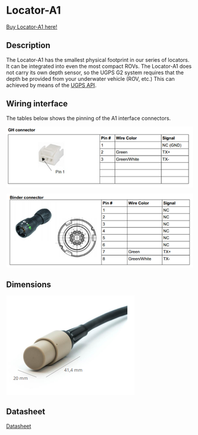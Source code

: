 # Locator-A1

[Buy Locator-A1 here!](https://waterlinked.com/product/locator-a1/)

## Description

The Locator-A1 has the smallest physical footprint in our series of locators. It can be integrated into even the most compact ROVs. The Locator-A1 does not carry its own depth sensor, so the UGPS G2 system requires that the depth be provided from your underwater vehicle (ROV, etc.) This can achieved by means of the [UGPS API](../integration/api.md).

## Wiring interface

The tables below shows the pinning of the A1 interface connectors.

![a1_connector_gh](../../img/a1_connector_gh.png)

![a1_connector_binder](../../img/a1_connector_binder.png)

## Dimensions

![a1_dimensions](../../img/a1_dimensions.png)

## Datasheet

[Datasheet](https://www.waterlinked.com/hubfs/Product_Assets/Locator_A1/W-MK-17023-5_Locator_A1.pdf)
